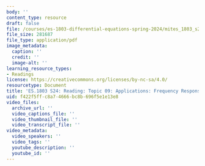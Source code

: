 ```yaml
---
body: ''
content_type: resource
draft: false
file: /courses/es-1803-differential-equations-spring-2024/mites_1803_s24_topic9.pdf
file_size: 281687
file_type: application/pdf
image_metadata:
  caption: ''
  credit: ''
  image-alt: ''
learning_resource_types:
- Readings
license: https://creativecommons.org/licenses/by-nc-sa/4.0/
resourcetype: Document
title: 'ES.1803 S24: Reading: Topic 09: Applications: Frequency Response'
uid: f422f5ff-c8a7-4666-bc8b-696f5e1e13e8
video_files:
  archive_url: ''
  video_captions_file: ''
  video_thumbnail_file: ''
  video_transcript_file: ''
video_metadata:
  video_speakers: ''
  video_tags: ''
  youtube_description: ''
  youtube_id: ''
---
```


